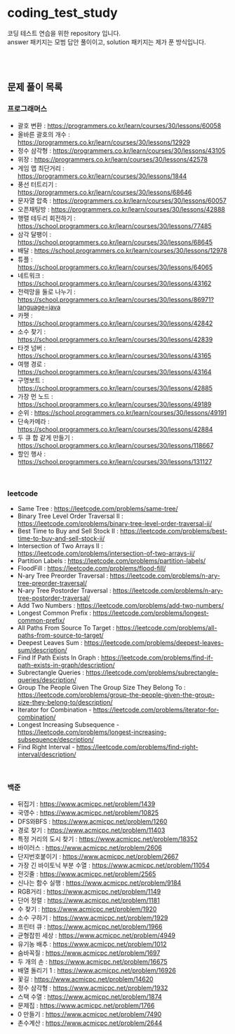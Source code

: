 # coding_test_study
코딩 테스트 연습을 위한 repository 입니다. <br />
answer 패키지는 모범 답안 풀이이고, solution 패키지는 제가 푼 방식입니다.

<br />
<br />

## 문제 풀이 목록

### 프로그래머스
- 괄호 변환 : https://programmers.co.kr/learn/courses/30/lessons/60058
- 올바른 괄호의 개수 : https://programmers.co.kr/learn/courses/30/lessons/12929
- 정수 삼각형 : https://programmers.co.kr/learn/courses/30/lessons/43105
- 위장 : https://programmers.co.kr/learn/courses/30/lessons/42578
- 게임 맵 최단거리 : https://programmers.co.kr/learn/courses/30/lessons/1844
- 풍선 터트리기 : https://programmers.co.kr/learn/courses/30/lessons/68646
- 문자열 압축 : https://programmers.co.kr/learn/courses/30/lessons/60057
- 오픈채팅방 : https://programmers.co.kr/learn/courses/30/lessons/42888
- 행렬 테두리 회전하기 : https://school.programmers.co.kr/learn/courses/30/lessons/77485
- 삼각 달팽이 : https://school.programmers.co.kr/learn/courses/30/lessons/68645
- 배달 : https://school.programmers.co.kr/learn/courses/30/lessons/12978
- 튜플 : https://school.programmers.co.kr/learn/courses/30/lessons/64065
- 네트워크 : https://school.programmers.co.kr/learn/courses/30/lessons/43162
- 전력망을 둘로 나누기 : https://school.programmers.co.kr/learn/courses/30/lessons/86971?language=java
- 카펫 : https://school.programmers.co.kr/learn/courses/30/lessons/42842
- 소수 찾기 : https://school.programmers.co.kr/learn/courses/30/lessons/42839
- 타겟 넘버 : https://school.programmers.co.kr/learn/courses/30/lessons/43165
- 여행 경로 : https://school.programmers.co.kr/learn/courses/30/lessons/43164
- 구명보트 : https://school.programmers.co.kr/learn/courses/30/lessons/42885
- 가장 먼 노드 : https://school.programmers.co.kr/learn/courses/30/lessons/49189
- 순위 : https://school.programmers.co.kr/learn/courses/30/lessons/49191
- 단속카메라 : https://school.programmers.co.kr/learn/courses/30/lessons/42884
- 두 큐 합 같게 만들기 : https://school.programmers.co.kr/learn/courses/30/lessons/118667
- 할인 행사 : https://school.programmers.co.kr/learn/courses/30/lessons/131127

<br />

### leetcode
- Same Tree : https://leetcode.com/problems/same-tree/
- Binary Tree Level Order Traversal II : https://leetcode.com/problems/binary-tree-level-order-traversal-ii/
- Best Time to Buy and Sell Stock II : https://leetcode.com/problems/best-time-to-buy-and-sell-stock-ii/
- Intersection of Two Arrays II : https://leetcode.com/problems/intersection-of-two-arrays-ii/
- Partition Labels : https://leetcode.com/problems/partition-labels/
- FloodFill : https://leetcode.com/problems/flood-fill/
- N-ary Tree Preorder Traversal : https://leetcode.com/problems/n-ary-tree-preorder-traversal/
- N-ary Tree Postorder Traversal : https://leetcode.com/problems/n-ary-tree-postorder-traversal/
- Add Two Numbers : https://leetcode.com/problems/add-two-numbers/
- Longest Common Prefix : https://leetcode.com/problems/longest-common-prefix/
- All Paths From Source To Target : https://leetcode.com/problems/all-paths-from-source-to-target/
- Deepest Leaves Sum : https://leetcode.com/problems/deepest-leaves-sum/description/
- Find If Path Exists In Graph : https://leetcode.com/problems/find-if-path-exists-in-graph/description/
- Subrectangle Queries : https://leetcode.com/problems/subrectangle-queries/description/
- Group The People Given The Group Size They Belong To : https://leetcode.com/problems/group-the-people-given-the-group-size-they-belong-to/description/
- Iterator for Combination - https://leetcode.com/problems/iterator-for-combination/
- Longest Increasing Subsequence - https://leetcode.com/problems/longest-increasing-subsequence/description/
- Find Right Interval - https://leetcode.com/problems/find-right-interval/description/

<br />

### 백준
- 뒤집기 : https://www.acmicpc.net/problem/1439
- 국영수 : https://www.acmicpc.net/problem/10825
- DFS와BFS : https://www.acmicpc.net/problem/1260
- 경로 찾기 : https://www.acmicpc.net/problem/11403
- 특정 거리의 도시 찾기 : https://www.acmicpc.net/problem/18352
- 바이러스 : https://www.acmicpc.net/problem/2606
- 단지번호붙이기 : https://www.acmicpc.net/problem/2667
- 가장 긴 바이토닉 부분 수열 : https://www.acmicpc.net/problem/11054
- 전깃줄 : https://www.acmicpc.net/problem/2565
- 신나는 함수 실행 : https://www.acmicpc.net/problem/9184
- RGB거리 : https://www.acmicpc.net/problem/1149
- 단어 정렬 : https://www.acmicpc.net/problem/1181
- 수 찾기 : https://www.acmicpc.net/problem/1920
- 소수 구하기 : https://www.acmicpc.net/problem/1929
- 프린터 큐 : https://www.acmicpc.net/problem/1966
- 균형잡힌 세상 : https://www.acmicpc.net/problem/4949
- 유기농 배추 : https://www.acmicpc.net/problem/1012
- 숨바꼭질 : https://www.acmicpc.net/problem/1697
- 두 개의 손 : https://www.acmicpc.net/problem/16675
- 배열 돌리기 1 : https://www.acmicpc.net/problem/16926
- 꽃길 : https://www.acmicpc.net/problem/14620
- 정수 삼각형 : https://www.acmicpc.net/problem/1932
- 스택 수열 : https://www.acmicpc.net/problem/1874
- 문제집 : https://www.acmicpc.net/problem/1766
- 0 만들기 : https://www.acmicpc.net/problem/7490
- 촌수계산 : https://www.acmicpc.net/problem/2644
